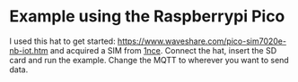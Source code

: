 # Example using the Raspberrypi Pico

I used this hat to get started: https://www.waveshare.com/pico-sim7020e-nb-iot.htm and acquired a SIM from
[1nce](https://shop.1nce.com/en). Connect the hat, insert the SD card and run the example.
Change the MQTT to wherever you want to send data.